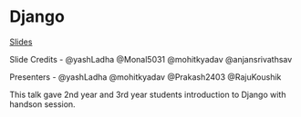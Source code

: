# Django

[Slides](https://drive.google.com/open?id=1YemJ_17NUQODcDm_GieruZ_4Y-MY2BV5VS4WueMsb7k)

Slide Credits - @yashLadha @Monal5031 @mohitkyadav @anjansrivathsav

Presenters - @yashLadha @mohitkyadav @Prakash2403 @RajuKoushik

This talk gave 2nd year and 3rd year students introduction to Django with handson session.